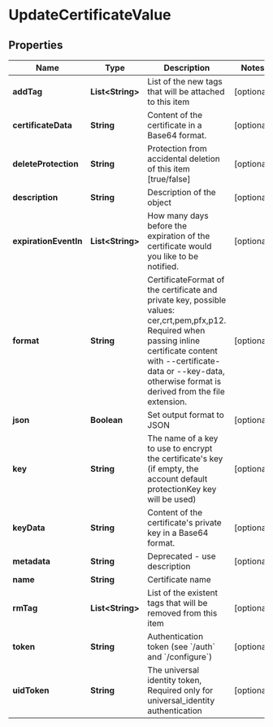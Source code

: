 

# UpdateCertificateValue


## Properties

Name | Type | Description | Notes
------------ | ------------- | ------------- | -------------
**addTag** | **List&lt;String&gt;** | List of the new tags that will be attached to this item |  [optional]
**certificateData** | **String** | Content of the certificate in a Base64 format. |  [optional]
**deleteProtection** | **String** | Protection from accidental deletion of this item [true/false] |  [optional]
**description** | **String** | Description of the object |  [optional]
**expirationEventIn** | **List&lt;String&gt;** | How many days before the expiration of the certificate would you like to be notified. |  [optional]
**format** | **String** | CertificateFormat of the certificate and private key, possible values: cer,crt,pem,pfx,p12. Required when passing inline certificate content with --certificate-data or --key-data, otherwise format is derived from the file extension. |  [optional]
**json** | **Boolean** | Set output format to JSON |  [optional]
**key** | **String** | The name of a key to use to encrypt the certificate&#39;s key (if empty, the account default protectionKey key will be used) |  [optional]
**keyData** | **String** | Content of the certificate&#39;s private key in a Base64 format. |  [optional]
**metadata** | **String** | Deprecated - use description |  [optional]
**name** | **String** | Certificate name | 
**rmTag** | **List&lt;String&gt;** | List of the existent tags that will be removed from this item |  [optional]
**token** | **String** | Authentication token (see &#x60;/auth&#x60; and &#x60;/configure&#x60;) |  [optional]
**uidToken** | **String** | The universal identity token, Required only for universal_identity authentication |  [optional]



